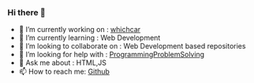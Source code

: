 ### Hi there 👋


- 🔭 I’m currently working on : [whichcar](https://github.com/Alok5102R/whichcar/)
- 🌱 I’m currently learning : Web Development
- 👯 I’m looking to collaborate on : Web Development based repositories
- 🤔 I’m looking for help with : [ProgrammingProblemSolving](https://github.com/akash88585/ProgrammingProblemSolving/)
- 💬 Ask me about : HTML,JS
- 📫 How to reach me: [Github](https://github.com/akash88585/)
